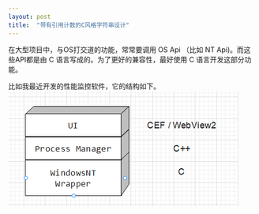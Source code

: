 ```yaml
---
layout: post
title:  "带有引用计数的C风格字符串设计"
---
```


在大型项目中，与OS打交道的功能，常常要调用 OS Api （比如 NT Api)。而这些API都是由 C 语言写成的。为了更好的兼容性，最好使用 C 语言开发这部分功能。


比如我最近开发的性能监控软件，它的结构如下。
![structure](assets\c-style-string-with-ref-counting\structure.png)

